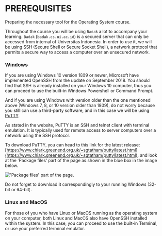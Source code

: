 # PREREQUISITES  

Preparing the necessary tool for the Operating System course.  

Throughout the course you will be using `Badak` a lot to accompany your learning. `Badak` (`badak.cs.ui.ac.id`) is a secured server that can only be accessed from internal of Universitas Indonesia. In order to use it, we will be using SSH (Secure Shell or Secure Socket Shell), a network protocol that permits a secure way to access a computer over an unsecured network.

### Windows
If you are using Windows 10 version 1809 or newer, Microsoft have implemented OpenSSH from the update on September 2018. You should find that SSH is already installed on your Windows 10 computer, thus you can proceed to use the built-in Windows Powershell or Command Prompt.  

And if you are using Windows with version older than the one mentioned above (Windows 7, 8, or 10 version older than 1809), do not worry because you still can use a third-party software, and in this case we will be using [PuTTY](https://www.putty.org/).  

As stated in the website, PuTTY is an SSH  and telnet client with terminal emulation. It is typically used for remote access to server computers over a network using the SSH protocol.  

To download PuTTY, you can head to this link for the latest release: [https://www.chiark.greenend.org.uk/~sgtatham/putty/latest.html](https://www.chiark.greenend.org.uk/~sgtatham/putty/latest.html), and look at the 'Package files' part of the page as shown in the blue box in the image below.  

!['Package files' part of the page](url[TODO]).  

Do not forget to download it correspondingly to your running Windows (32-bit or 64-bit).  

### Linux and MacOS
For those of you who have Linux or MacOS running as the operating system on your computer, both Linux and MacOS also have OpenSSH installed within the system. In this case, you can proceed to use the built-in Terminal, or use your preferred terminal emulator.


